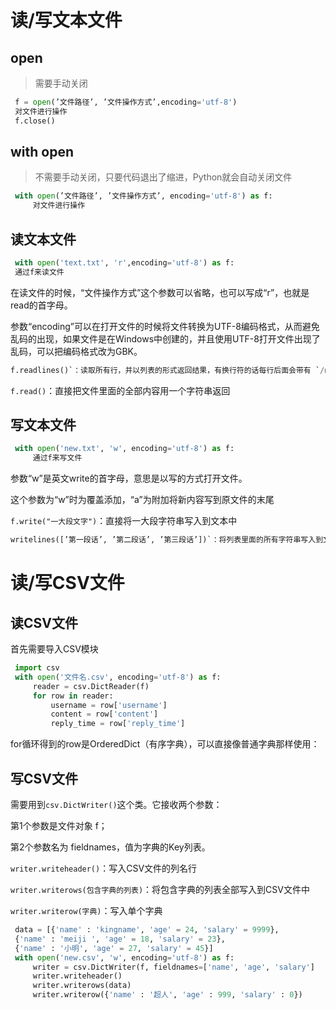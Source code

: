 # **读/写文本文件**

## **open**

> 需要手动关闭

```python
 f = open(’文件路径’, ’文件操作方式’,encoding='utf-8')
 对文件进行操作
 f.close()
```

## **with open**

> 不需要手动关闭，只要代码退出了缩进，Python就会自动关闭文件

```python
 with open(’文件路径’, ’文件操作方式’, encoding='utf-8') as f:
     对文件进行操作
```

## **读文本文件**

```python
 with open('text.txt', 'r',encoding='utf-8') as f:
 通过f来读文件
```
在读文件的时候，“文件操作方式”这个参数可以省略，也可以写成“r”，也就是read的首字母。

参数“encoding”可以在打开文件的时候将文件转换为UTF-8编码格式，从而避免乱码的出现，如果文件是在Windows中创建的，并且使用UTF-8打开文件出现了乱码，可以把编码格式改为GBK。

```python
f.readlines()`：读取所有行，并以列表的形式返回结果，有换行符的话每行后面会带有 `/n
```

`f.read()`：直接把文件里面的全部内容用一个字符串返回

## **写文本文件**

```python
 with open('new.txt', 'w', encoding='utf-8') as f:
     通过f来写文件
```

参数“w”是英文write的首字母，意思是以写的方式打开文件。

这个参数为“w”时为覆盖添加，“a”为附加将新内容写到原文件的末尾

`f.write("一大段文字")`：直接将一大段字符串写入到文本中

```python
writelines([’第一段话’, ’第二段话’, ’第三段话’])`：将列表里面的所有字符串写入到文本中，如果需要换行则要在‘话’后面添加`/n
```

# **读/写CSV文件**

## **读CSV文件**

首先需要导入CSV模块



```python
 import csv
 with open('文件名.csv', encoding='utf-8') as f:
     reader = csv.DictReader(f)
     for row in reader:
         username = row['username']
         content = row['content']
         reply_time = row['reply_time']
```

for循环得到的row是OrderedDict（有序字典），可以直接像普通字典那样使用：

## **写CSV文件**

需要用到`csv.DictWriter()`这个类。它接收两个参数：

第1个参数是文件对象 f；

第2个参数名为 fieldnames，值为字典的Key列表。

`writer.writeheader()`：写入CSV文件的列名行

`writer.writerows(包含字典的列表)`：将包含字典的列表全部写入到CSV文件中

`writer.writerow(字典)`：写入单个字典

```python
 data = [{'name' : 'kingname', 'age' = 24, 'salary' = 9999},
 {'name' : 'meiji ', 'age' = 18, 'salary' = 23},
 {'name' : '小明', 'age' = 27, 'salary' = 45}]
 with open('new.csv', 'w', encoding='utf-8') as f:
     writer = csv.DictWriter(f, fieldnames=['name', 'age', 'salary']
     writer.writeheader()
     writer.writerows(data)
     writer.writerow({'name' : '超人', 'age' : 999, 'salary' : 0})
```

